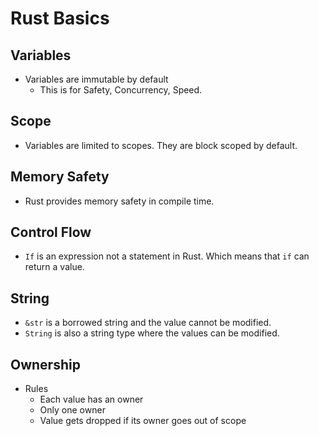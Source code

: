 # Rust Basics

## Variables

- Variables are immutable by default
    - This is for Safety, Concurrency, Speed.

## Scope

- Variables are limited to scopes. They are block scoped by default.

## Memory Safety 

- Rust provides memory safety in compile time.


## Control Flow 

- `If` is an expression not a statement in Rust. Which means that `if` can return a value. 

## String

- `&str` is a borrowed string and the value cannot be modified.
- `String` is also a string type where the values can be modified.

## Ownership 

- Rules
    - Each value has an owner
    - Only one owner 
    - Value gets dropped if its owner goes out of scope

